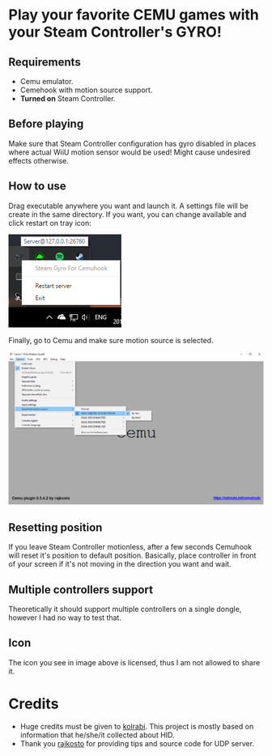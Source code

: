 # Play your favorite CEMU games with your Steam Controller's GYRO!

## Requirements

* Cemu emulator.
* Cemehook with motion source support.
* **Turned on** Steam Controller.

## Before playing  

Make sure that Steam Controller configuration has gyro disabled in places where actual WiiU motion sensor would be used! Might cause undesired effects otherwise.

## How to use

Drag executable anywhere you want and launch it. A settings file will be create in the same directory. If you want, you can change available and click restart on tray icon:

![tray-example](./assets/tray.png "Tray example")

Finally, go to Cemu and make sure motion source is selected.

![cemu-example](./assets/cemu-example.png "Cemu example")

## Resetting position

If you leave Steam Controller motionless, after a few seconds Cemuhook will reset it's position to default position. Basically, place controller in front of your screen if it's not moving in the direction you want and wait.

## Multiple controllers support

Theoretically it should support multiple controllers on a single dongle, however I had no way to test that.

## Icon

The icon you see in image above is licensed, thus I am not allowed to share it.

# Credits

* Huge credits must be given to [kolrabi](https://github.com/kolrabi/steamcontroller). This project is mostly based on information that he/she/it collected about HID.
* Thank you [rajkosto](https://github.com/rajkosto/DS4Windows) for providing tips and source code for UDP server.
